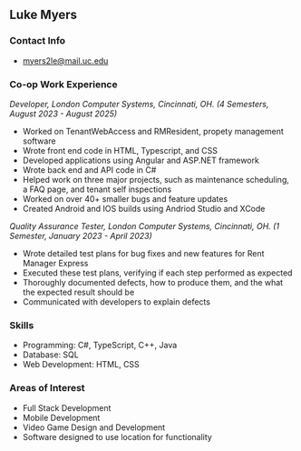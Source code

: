 ## Luke Myers

### Contact Info
- myers2le@mail.uc.edu

### Co-op Work Experience
*Developer, London Computer Systems, Cincinnati, OH. (4 Semesters, August 2023 - August 2025)*
- Worked on TenantWebAccess and RMResident, propety management software
- Wrote front end code in HTML, Typescript, and CSS
- Developed applications using Angular and ASP.NET framework
- Wrote back end and API code in C#
- Helped work on three major projects, such as maintenance scheduling, a FAQ page, and tenant self inspections
- Worked on over 40+ smaller bugs and feature updates
- Created Android and IOS builds using Andriod Studio and XCode

*Quality Assurance Tester, London Computer Systems, Cincinnati, OH. (1 Semester, January 2023 - April 2023)*
- Wrote detailed test plans for bug fixes and new features for Rent Manager Express
- Executed these test plans, verifying if each step performed as expected
- Thoroughly documented defects, how to produce them, and the what the expected result should be
- Communicated with developers to explain defects

### Skills
- Programming: C#, TypeScript, C++, Java
- Database: SQL
- Web Development: HTML, CSS

### Areas of Interest
- Full Stack Development
- Mobile Development
- Video Game Design and Development
- Software designed to use location for functionality

